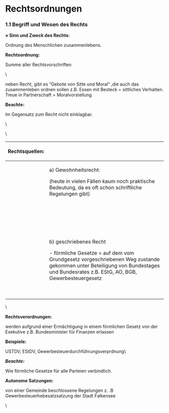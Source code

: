 # Rechtsordnungen

### 1.1 Begriff und Wesen des Rechts&#x20;



**» Sinn und Zweck des Rechts:**

&#x20;Ordnung des Menschlichen zusammenlebens.



**Rechtsordnung:**

Summe aller Rechtsvorschriften

\


neben Recht, gibt es “Gebote von Sitte und Moral“  ,die auch das zusammenleben ordnen sollen z.B. Essen mit Besteck = sittliches Verhalten. Treue in Partnerschaft = Moralvorstellung



&#x20;**Beachte:**&#x20;

Im Gegensatz zum Recht nicht einklagbar.

\


\


| Rechtsquellen: | <p><br></p>                                                                                                                                                                                                                   |
| -------------- | ----------------------------------------------------------------------------------------------------------------------------------------------------------------------------------------------------------------------------- |
| <p><br></p>    | <p>a) Gewohnheitsrecht: </p><p>(heute in vielen Fällen kaum noch praktische Bedeutung, da es oft schon schriftliche Regelungen gibt)</p>                                                                                      |
| <p><br></p>    | <p><br></p><p><br></p>                                                                                                                                                                                                        |
| <p><br></p>    | <p>b) geschriebenes Recht</p><p>- förmliche Gesetze = auf dem vom Grundgesetz vorgeschriebenen Weg zustande gekommen unter Beteiligung von Bundestages und Bundesrates z.B. EStG, AO, BGB, Gewerbesteuergesetz</p><p><br></p> |

\


**Rechtsverordnungen:**&#x20;

werden aufgrund einer Ermächtigung in einem förmlichen Gesetz von der Exekutive z.B. Bundesminister für Finanzen erlassen



**Beispiele:**

&#x20;USTDV, EStDV, Gewerbesteuerdurchführungsverprdnung\


_**Beachte:**_

Wie förmliche Gesetze für alle Parteien verbindlich.



**Autonome Satzungen:**&#x20;

von einer Gemeinde beschlossene Regelungen z. .B Gewerbesteuerhebesatzsatzung der Stadt Falkensee

\
